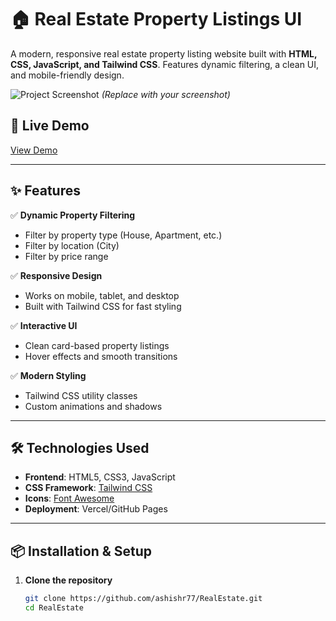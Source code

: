 # 🏠 Real Estate Property Listings UI

A modern, responsive real estate property listing website built with **HTML, CSS, JavaScript, and Tailwind CSS**. Features dynamic filtering, a clean UI, and mobile-friendly design.

![Project Screenshot](https://i.ibb.co/ZRWYvnLC/realestate.png) *(Replace with your screenshot)*

## 🚀 Live Demo  
[View Demo](https://theluxeestate.vercel.app/) 

---

## ✨ Features  
✅ **Dynamic Property Filtering**  
- Filter by property type (House, Apartment, etc.)  
- Filter by location (City)  
- Filter by price range  

✅ **Responsive Design**  
- Works on mobile, tablet, and desktop  
- Built with Tailwind CSS for fast styling  

✅ **Interactive UI**  
- Clean card-based property listings  
- Hover effects and smooth transitions  

✅ **Modern Styling**  
- Tailwind CSS utility classes  
- Custom animations and shadows  

---

## 🛠️ Technologies Used  
- **Frontend**: HTML5, CSS3, JavaScript  
- **CSS Framework**: [Tailwind CSS](https://tailwindcss.com/)  
- **Icons**: [Font Awesome](https://fontawesome.com/)  
- **Deployment**: Vercel/GitHub Pages  

---

## 📦 Installation & Setup  
1. **Clone the repository**  
   ```bash
   git clone https://github.com/ashishr77/RealEstate.git
   cd RealEstate
